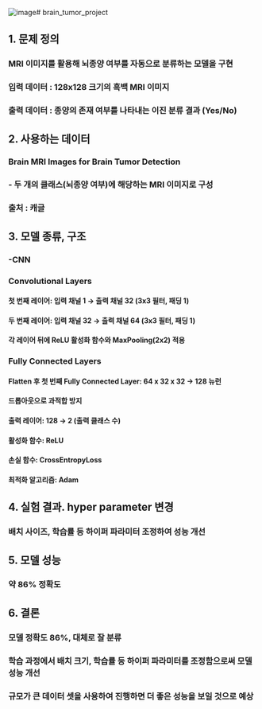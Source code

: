 ![image](https://github.com/user-attachments/assets/956443e3-efb7-4f1d-8da7-d566c25df566)# brain_tumor_project
## 1. 문제 정의
### MRI 이미지를 활용해 뇌종양 여부를 자동으로 분류하는 모델을 구현
### 입력 데이터 : 128x128 크기의 흑백 MRI 이미지
### 출력 데이터 : 종양의 존재 여부를 나타내는 이진 분류 결과 (Yes/No)


## 2. 사용하는 데이터
### Brain MRI Images for Brain Tumor Detection
### - 두 개의 클래스(뇌종양 여부)에 해당하는 MRI 이미지로 구성
### 출처 : 캐글


## 3. 모델 종류, 구조
### -CNN
### Convolutional Layers
#### 첫 번째 레이어: 입력 채널 1 → 출력 채널 32 (3x3 필터, 패딩 1)
#### 두 번째 레이어: 입력 채널 32 → 출력 채널 64 (3x3 필터, 패딩 1)
#### 각 레이어 뒤에 ReLU 활성화 함수와 MaxPooling(2x2) 적용

### Fully Connected Layers
#### Flatten 후 첫 번째 Fully Connected Layer: 64 x 32 x 32 → 128 뉴런
#### 드롭아웃으로 과적합 방지
#### 출력 레이어: 128 → 2 (출력 클래스 수)
#### 활성화 함수: ReLU
#### 손실 함수: CrossEntropyLoss
#### 최적화 알고리즘: Adam

## 4. 실험 결과. hyper parameter 변경 
### 배치 사이즈, 학습률 등 하이퍼 파라미터 조정하여 성능 개선

## 5. 모델 성능
### 약 86% 정확도

## 6. 결론
### 모델 정확도 86%, 대체로 잘 분류
### 학습 과정에서 배치 크기, 학습률 등 하이퍼 파라미터를 조정함으로써 모델 성능 개선
### 규모가 큰 데이터 셋을 사용하여 진행하면 더 좋은 성능을 보일 것으로 예상



